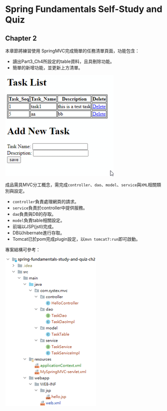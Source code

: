 # Spring Fundamentals Self-Study and Quiz

## Chapter 2

本章節將練習使用 SpringMVC完成簡單的任務清單頁面，功能包含：

- 讀出Part3_Ch4所設定的table資料，且具刪除功能。
- 簡單的新增功能，並更新上方清單。

![](result.gif)

成品需具MVC分工概念，需完成`controller`、`dao`、`model`、`service`與`XML`相關類別與設定。

- `controller`負責處理網頁的請求。
- `service`負責於controller中提供服務。
- `dao`負責與DB的存取。
- `model`負責table相關設定。
- 前端以JSP(jstl)完成。
- DB以hibernate進行存取。
- Tomcat已於pom完成plugin設定，以`mvn tomcat7:run`即可啟動。

專案結構可參考：

![](project.png)